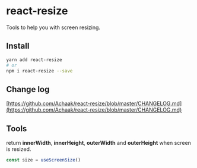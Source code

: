 # react-resize

Tools to help you with screen resizing.

## Install

```sh
yarn add react-resize
# or
npm i react-resize --save
```

## Change log
[https://github.com/Achaak/react-resize/blob/master/CHANGELOG.md](https://github.com/Achaak/react-resize/blob/master/CHANGELOG.md)

## Tools
return **innerWidth**, **innerHeight**, **outerWidth** and **outerHeight** when screen is resized.
``` js
const size = useScreenSize()
```